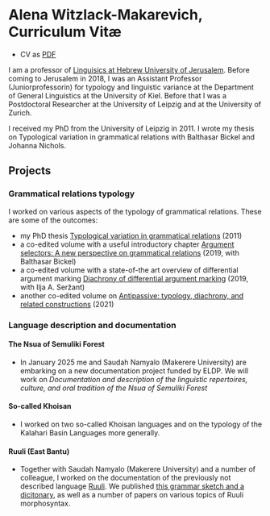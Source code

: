 # Alena Witzlack-Makarevich, Curriculum Vitæ
* CV as [PDF](https://github.com/alenawitzlack/CV/blob/main/Witzlack2024CV.pdf)

I am a professor of [Linguisics at Hebrew University of Jerusalem](https://en.linguistics.huji.ac.il/). Before coming to Jerusalem in 2018, I was an Assistant Professor (Juniorprofessorin) for typology and linguistic variance at the Department of General Linguistics at the University of Kiel. Before that I was a Postdoctoral Researcher at the University of Leipzig and at the University of Zurich.</p>

I received my PhD from the University of Leipzig in 2011. I wrote my thesis on Typological variation in grammatical relations with Balthasar Bickel and Johanna Nichols.</p>
    
## Projects
### Grammatical relations typology
I worked on various aspects of the typology of grammatical relations. These are some of the outcomes:
* my PhD thesis [Typological variation in grammatical relations](https://zenodo.org/records/4191665) (2011)
* a co-edited volume with a useful introductory chapter  [Argument selectors: A new perspective on grammatical relations](https://benjamins.com/catalog/tsl.123) (2019, with Balthasar Bickel)
* a co-edited volume with a state-of-the art overview of differential argument marking [Diachrony of differential argument marking](https://www.langsci-press.org/catalog/book/173) (2019, with Ilja A. Seržant)
* another co-edited volume on [Antipassive: typology, diachrony, and related constructions](https://benjamins.com/catalog/tsl.130) (2021)

### Language description and documentation
#### The Nsua of Semuliki Forest
* In January 2025 me and Saudah Namyalo (Makerere University) are embarking on a new documentation project funded by ELDP. We will work on _Documentation and description of the linguistic repertoires, culture, and oral tradition of the Nsua of Semuliki Forest_

#### So-called Khoisan
* I worked on two so-called Khoisan languages and on the typology of the Kalahari Basin Languages more generally.

#### Ruuli (East Bantu)
* Together with Saudah Namyalo (Makerere University) and a number of colleague, I worked on the documentation of the previously not described language [Ruuli](https://glottolog.org/resource/languoid/id/ruul1235). We published [this grammar sketch and a dicitonary](https://langsci-press.org/catalog/book/326), as well as a number of papers on various topics of Ruuli morphosyntax.

